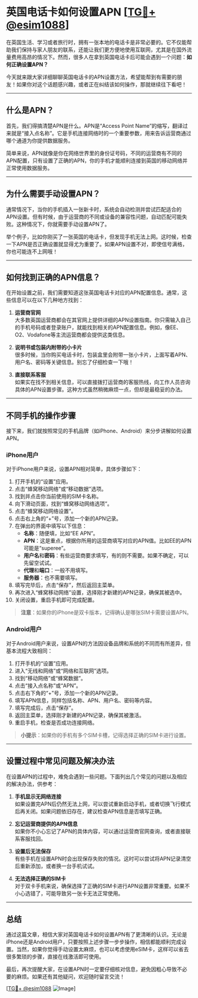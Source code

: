 # 英国电话卡如何设置APN [[TG💪+ @esim1088](https://t.me/s/esim1088)]

在英国生活、学习或者旅行时，拥有一张本地的电话卡是非常必要的。它不仅能帮助我们保持与家人朋友的联系，还能让我们更方便地使用互联网，尤其是在国外流量费用高昂的情况下。然而，很多人在拿到英国电话卡后可能会遇到一个问题：**如何正确设置APN？**  

今天就来跟大家详细聊聊英国电话卡的APN设置方法，希望能帮到有需要的朋友！如果你对这个话题感兴趣，或者正在纠结该如何操作，那就继续往下看吧！

---

## 什么是APN？

首先，我们得搞清楚APN是什么。APN是“Access Point Name”的缩写，翻译过来就是“接入点名称”。它是手机连接网络时的一个重要参数，用来告诉运营商通过哪个通道为你提供数据服务。

简单来说，APN就像是你在网络世界里的身份证号码，不同的运营商有不同的APN配置，只有设置了正确的APN，你的手机才能顺利连接到英国的移动网络并正常使用数据服务。

---

## 为什么需要手动设置APN？

通常情况下，当你的手机插入一张新卡时，系统会自动检测并尝试匹配适合的APN设置。但有时候，由于运营商的不同或设备的兼容性问题，自动匹配可能失败。这种情况下，你就需要手动设置APN了。

举个例子，比如你刚买了一张英国的电话卡，但发现手机无法上网。这时候，检查一下APN是否正确设置就显得尤为重要了。如果APN设置不对，即使信号满格，你也可能连不上网哦！

---

## 如何找到正确的APN信息？

在开始设置之前，我们需要知道这张英国电话卡对应的APN配置信息。通常，这些信息可以在以下几种地方找到：

1. **运营商官网**  
   大多数英国运营商都会在其官网上提供详细的APN设置指南。你只需输入自己的手机号码或者登录账户，就能找到相关的APN配置信息。例如，像EE、O2、Vodafone等主流运营商都会提供这类信息。

2. **说明书或包装内附带的小卡片**  
   很多时候，当你购买电话卡时，包装盒里会附带一张小卡片，上面写着APN、用户名、密码等关键信息。别忘了仔细检查一下哦！

3. **直接联系客服**  
   如果实在找不到相关信息，可以直接拨打运营商的客服热线，向工作人员咨询具体的APN设置步骤。这种方式虽然稍微麻烦一点，但却是最稳妥的办法。

---

## 不同手机的操作步骤

接下来，我们就按照常见的手机品牌（如iPhone、Android）来分步讲解如何设置APN。

### iPhone用户

对于iPhone用户来说，设置APN相对简单，具体步骤如下：

1. 打开手机的“设置”应用。
2. 点击“蜂窝移动网络”或“移动数据”选项。
3. 找到并点击你当前使用的SIM卡名称。
4. 向下滑动页面，找到“蜂窝移动网络选项”。
5. 点击“蜂窝移动网络设置”。
6. 点击右上角的“+”号，添加一个新的APN记录。
7. 在弹出的界面中填写以下信息：
   - **名称**：随便填，比如“EE APN”。
   - **APN**：这是重点，根据你所用的运营商填写对应的APN值。比如EE的APN可能是“superee”。
   - **用户名**和**密码**：有些运营商要求填写，有的则不需要。如果不确定，可以先留空试试。
   - **代理**和**端口**：一般不用填写。
   - **服务器**：也不需要填写。
8. 填写完毕后，点击“保存”，然后返回主菜单。
9. 再次进入“蜂窝移动网络”设置，选择刚才新建的APN记录，确保其被选中。
10. 关闭设置，重启手机即可完成配置。

> **注意**：如果你的iPhone是双卡版本，记得确认是哪张SIM卡需要设置APN。

### Android用户

对于Android用户来说，设置APN的方法因设备品牌和系统的不同而有所差异，但基本流程大致相同：

1. 打开手机的“设置”应用。
2. 进入“无线和网络”或“网络和互联网”选项。
3. 找到“移动网络”或“蜂窝数据”。
4. 点击“接入点名称”或“APN”。
5. 点击右下角的“+”号，添加一个新的APN记录。
6. 填写APN信息，同样包括名称、APN、用户名、密码等内容。
7. 填写完成后，点击“保存”。
8. 返回主菜单，选择刚才新建的APN记录，确保其被激活。
9. 重启手机，检查是否成功连接网络。

> **小提示**：如果你的手机有多个SIM卡槽，记得选择正确的SIM卡进行设置。

---

## 设置过程中常见问题及解决办法

在设置APN的过程中，难免会遇到一些问题。下面列出几个常见的问题以及相应的解决办法，供参考：

1. **手机显示无网络连接**  
   如果设置完APN后仍然无法上网，可以尝试重新启动手机，或者切换飞行模式后再关闭。如果问题依旧存在，建议检查APN信息是否填写正确。

2. **忘记运营商提供的APN信息**  
   如果你不小心忘记了APN的具体内容，可以通过运营商官网查询，或者直接联系客服找回。

3. **设置后无法保存**  
   有些手机在设置APN时会出现保存失败的情况。这时可以尝试将APN记录清空后重新添加，或者换一台手机试试。

4. **无法选择正确的SIM卡**  
   对于双卡手机来说，确保选择了正确的SIM卡进行APN设置非常重要。如果不小心选错了，可能导致另一张卡无法正常使用。

---

## 总结

通过这篇文章，相信大家对英国电话卡如何设置APN有了更清晰的认识。无论是iPhone还是Android用户，只要按照上述步骤一步步操作，相信都能顺利完成设置。当然，如果你觉得手动设置太麻烦，也可以考虑使用eSIM卡，这样可以省去很多繁琐的步骤，直接在线激活即可使用。

最后，再次提醒大家，在设置APN时一定要仔细核对信息，避免因粗心导致不必要的麻烦。如果还有其他疑问，欢迎随时留言交流！

[[TG💪+ @esim1088](https://t.me/s/esim1088) ![Image](https://i.postimg.cc/4NQfJmqS/Snipaste-2025-05-13-00-14-12.png)]